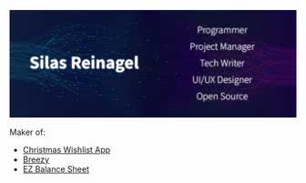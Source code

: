 ![](./silas-reinagel-github-banner.jpg)

Maker of:
- [Christmas Wishlist App](https://christmaswishlist.app/)
- [Breezy](https://getbreezyapp.com/)
- [EZ Balance Sheet](https://ezbalancesheet.app/)


<!--
**SilasReinagel/SilasReinagel** is a ✨ _special_ ✨ repository because its `README.md` (this file) appears on your GitHub profile.

Here are some ideas to get you started:

- 🔭 I’m currently working on ...
- 🌱 I’m currently learning ...
- 👯 I’m looking to collaborate on ...
- 🤔 I’m looking for help with ...
- 💬 Ask me about ...
- 📫 How to reach me: ...
- 😄 Pronouns: ...
- ⚡ Fun fact: ...
-->
